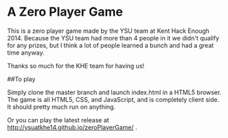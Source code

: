 A Zero Player Game
==============
This is a zero player game made by the YSU team at Kent Hack Enough 2014. Because the YSU team had more than 4 people in it we didn't qualify for any prizes, but I think a lot of people learned a bunch and had a great time anyway.

Thanks so much for the KHE team for having us!

##To play

Simply clone the master branch and launch index.html in a HTML5 browser. The game is all HTML5, CSS, and JavaScript, and is completely client side. It should pretty much run on anything.

Or you can play the latest release at http://ysuatkhe14.github.io/zeroPlayerGame/ .